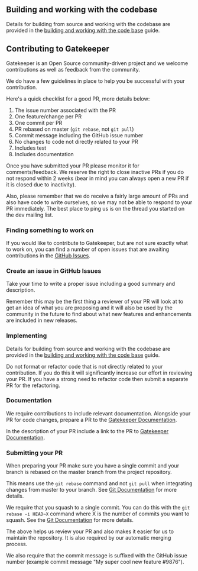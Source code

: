 ## Building and working with the codebase

Details for building from source and working with the codebase are provided in the [building and working with the code base](docs/building.md) guide.

## Contributing to Gatekeeper

Gatekeeper is an Open Source community-driven project and we welcome contributions as well as feedback from the community.

We do have a few guidelines in place to help you be successful with your contribution.

Here's a quick checklist for a good PR, more details below:

1. The issue number associated with the PR
2. One feature/change per PR
3. One commit per PR
4. PR rebased on master (`git rebase`, not `git pull`)
5. Commit message including the GitHub issue number
6. No changes to code not directly related to your PR
7. Includes test
8. Includes documentation

Once you have submitted your PR please monitor it for comments/feedback. We reserve the right to close inactive PRs if
you do not respond within 2 weeks (bear in mind you can always open a new PR if it is closed due to inactivity).

Also, please remember that we do receive a fairly large amount of PRs and also have code to write ourselves, so we may
not be able to respond to your PR immediately. The best place to ping us is on the thread you started on the dev mailing list.

### Finding something to work on

If you would like to contribute to Gatekeeper, but are not sure exactly what to work on, you can find a number of open
issues that are awaiting contributions in the
[GitHub Issues](https://github.com/gogatekeeper/gatekeeper/issues).

### Create an issue in GitHub Issues

Take your time to write a proper issue including a good summary and description.

Remember this may be the first thing a reviewer of your PR will look at to get an idea of what you are proposing
and it will also be used by the community in the future to find about what new features and enhancements are included in
new releases.

### Implementing

Details for building from source and working with the codebase are provided in the
[building and working with the code base](docs/building.md) guide.

Do not format or refactor code that is not directly related to your contribution. If you do this it will significantly
increase our effort in reviewing your PR. If you have a strong need to refactor code then submit a separate PR for the
refactoring.

### Documentation

We require contributions to include relevant documentation. Alongside your PR for code changes, prepare a PR to the [Gatekeeper Documentation](https://github.com/gogatekeeper/gatekeeper/tree/master/docs).

In the description of your PR include a link to the PR to [Gatekeeper Documentation](https://github.com/gogatekeeper/gatekeeper/tree/master/docs).

### Submitting your PR

When preparing your PR make sure you have a single commit and your branch is rebased on the master branch from the
project repository.

This means use the `git rebase` command and not `git pull` when integrating changes from master to your branch. See
[Git Documentation](https://git-scm.com/book/en/v2/Git-Branching-Rebasing) for more details.

We require that you squash to a single commit. You can do this with the `git rebase -i HEAD~X` command where X
is the number of commits you want to squash. See the [Git Documentation](https://git-scm.com/book/en/v2/Git-Tools-Rewriting-History)
for more details.

The above helps us review your PR and also makes it easier for us to maintain the repository. It is also required by
our automatic merging process.

We also require that the commit message is suffixed with the GitHub issue number (example commit message
"My super cool new feature #9876").
